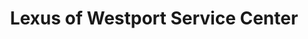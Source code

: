 ---
title: "Lexus of Westport Service Center"
url: /fairfield/lexus-of-westport-service-center/
shop: Autowerkstatt
---